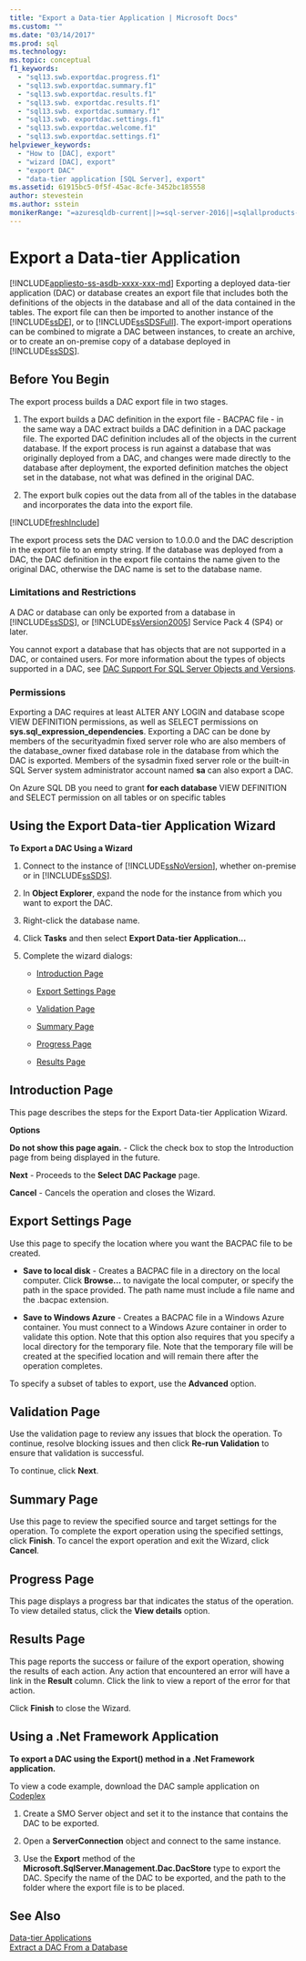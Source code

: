 ```yaml
---
title: "Export a Data-tier Application | Microsoft Docs"
ms.custom: ""
ms.date: "03/14/2017"
ms.prod: sql
ms.technology:
ms.topic: conceptual
f1_keywords: 
  - "sql13.swb.exportdac.progress.f1"
  - "sql13.swb.exportdac.summary.f1"
  - "sql13.swb.exportdac.results.f1"
  - "sql13.swb. exportdac.results.f1"
  - "sql13.swb. exportdac.summary.f1"
  - "sql13.swb. exportdac.settings.f1"
  - "sql13.swb.exportdac.welcome.f1"
  - "sql13.swb.exportdac.settings.f1"
helpviewer_keywords: 
  - "How to [DAC], export"
  - "wizard [DAC], export"
  - "export DAC"
  - "data-tier application [SQL Server], export"
ms.assetid: 61915bc5-0f5f-45ac-8cfe-3452bc185558
author: stevestein
ms.author: sstein
monikerRange: "=azuresqldb-current||>=sql-server-2016||=sqlallproducts-allversions||>=sql-server-linux-2017||=azuresqldb-mi-current"
---
```

# Export a Data-tier Application
[!INCLUDE[appliesto-ss-asdb-xxxx-xxx-md](../../includes/appliesto-ss-asdb-xxxx-xxx-md.md)]
  Exporting a deployed data-tier application (DAC) or database creates an export file that includes both the definitions of the objects in the database and all of the data contained in the tables. The export file can then be imported to another instance of the [!INCLUDE[ssDE](../../includes/ssde-md.md)], or to [!INCLUDE[ssSDSFull](../../includes/sssdsfull-md.md)]. The export-import operations can be combined to migrate a DAC between instances, to create an archive, or to create an on-premise copy of a database deployed in [!INCLUDE[ssSDS](../../includes/sssds-md.md)].  
  
## Before You Begin  
 The export process builds a DAC export file in two stages.  
  
1.  The export builds a DAC definition in the export file - BACPAC file - in the same way a DAC extract builds a DAC definition in a DAC package file. The exported DAC definition includes all of the objects in the current database. If the export process is run against a database that was originally deployed from a DAC, and changes were made directly to the database after deployment, the exported definition matches the object set in the database, not what was defined in the original DAC.  
  
2.  The export bulk copies out the data from all of the tables in the database and incorporates the data into the export file.  

[!INCLUDE[freshInclude](../../includes/paragraph-content/fresh-note-steps-feedback.md)]

 The export process sets the DAC version to 1.0.0.0 and the DAC description in the export file to an empty string. If the database was deployed from a DAC, the DAC definition in the export file contains the name given to the original DAC, otherwise the DAC name is set to the database name.  
  

###  <a name="LimitationsRestrictions"></a> Limitations and Restrictions  
 A DAC or database can only be exported from a database in [!INCLUDE[ssSDS](../../includes/sssds-md.md)], or [!INCLUDE[ssVersion2005](../../includes/ssversion2005-md.md)] Service Pack 4 (SP4) or later.  
  
 You cannot export a database that has objects that are not supported in a DAC, or contained users. For more information about the types of objects supported in a DAC, see [DAC Support For SQL Server Objects and Versions](../../relational-databases/data-tier-applications/dac-support-for-sql-server-objects-and-versions.md).  
  
###  <a name="Permissions"></a> Permissions  
 Exporting a DAC requires at least ALTER ANY LOGIN and database scope VIEW DEFINITION permissions, as well as SELECT permissions on **sys.sql_expression_dependencies**. Exporting a DAC can be done by members of the securityadmin fixed server role who are also members of the database_owner fixed database role in the database from which the DAC is exported. Members of the sysadmin fixed server role or the built-in SQL Server system administrator account named **sa** can also export a DAC.
 
On Azure SQL DB you need to grant **for each database** VIEW DEFINITION and SELECT permission on all tables or on specific tables

  
##  <a name="UsingDeployDACWizard"></a> Using the Export Data-tier Application Wizard  
 **To Export a DAC Using a Wizard**  
  
1.  Connect to the instance of [!INCLUDE[ssNoVersion](../../includes/ssnoversion-md.md)], whether on-premise or in [!INCLUDE[ssSDS](../../includes/sssds-md.md)].  
  
2.  In **Object Explorer**, expand the node for the instance from which you want to export the DAC.  
  
3.  Right-click the database name.  
  
4.  Click **Tasks** and then select **Export Data-tier Application...**  
  
5.  Complete the wizard dialogs:  
  
    -   [Introduction Page](#Introduction)  
  
    -   [Export Settings Page](#Export_settings)  
  
    -   [Validation Page](#Validation)  
  
    -   [Summary Page](#Summary)  
  
    -   [Progress Page](#Progress)  
  
    -   [Results Page](#Results)  
  
##  <a name="Introduction"></a> Introduction Page  
 This page describes the steps for the Export Data-tier Application Wizard.  
  
 **Options**  
  
 **Do not show this page again.** - Click the check box to stop the Introduction page from being displayed in the future.  
  
 **Next** - Proceeds to the **Select DAC Package** page.  
  
 **Cancel** - Cancels the operation and closes the Wizard.  
  
##  <a name="Export_settings"></a> Export Settings Page  
 Use this page to specify the location where you want the BACPAC file to be created.  
  
-   **Save to local disk** - Creates a BACPAC file in a directory on the local computer. Click **Browse...** to navigate the local computer, or specify the path in the space provided. The path name must include a file name and the .bacpac extension.  
  
-   **Save to Windows Azure** - Creates a BACPAC file in a Windows Azure container. You must connect to a Windows Azure container in order to validate this option. Note that this option also requires that you specify a local directory for the temporary file. Note that the temporary file will be created at the specified location and will remain there after the operation completes.  
  
 To specify a subset of tables to export, use the **Advanced** option.  
  
##  <a name="Validation"></a> Validation Page  
 Use the validation page to review any issues that block the operation. To continue, resolve blocking issues and then click **Re-run Validation** to ensure that validation is successful.  
  
 To continue, click **Next**.  
  
##  <a name="Summary"></a> Summary Page  
 Use this page to review the specified source and target settings for the operation. To complete the export operation using the specified settings, click **Finish**. To cancel the export operation and exit the Wizard, click **Cancel**.  
  
##  <a name="Progress"></a> Progress Page  
 This page displays a progress bar that indicates the status of the operation. To view detailed status, click the **View details** option.  
  
##  <a name="Results"></a> Results Page  
 This page reports the success or failure of the export operation, showing the results of each action. Any action that encountered an error will have a link in the **Result** column. Click the link to view a report of the error for that action.  
  
 Click **Finish** to close the Wizard.  
  
##  <a name="NetApp"></a> Using a .Net Framework Application  
 **To export a DAC using the Export() method in a .Net Framework application.**  
  
 To view a code example, download the DAC sample application on [Codeplex](https://go.microsoft.com/fwlink/?LinkId=219575)  
  
1.  Create a SMO Server object and set it to the instance that contains the DAC to be exported.  
  
2.  Open a **ServerConnection** object and connect to the same instance.  
  
3.  Use the **Export** method of the **Microsoft.SqlServer.Management.Dac.DacStore** type to export the DAC. Specify the name of the DAC to be exported, and the path to the folder where the export file is to be placed.  
  
## See Also  
 [Data-tier Applications](../../relational-databases/data-tier-applications/data-tier-applications.md)   
 [Extract a DAC From a Database](../../relational-databases/data-tier-applications/extract-a-dac-from-a-database.md)  
  
  
